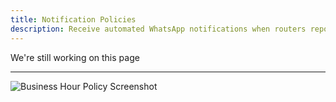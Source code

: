 ```yaml
---
title: Notification Policies
description: Receive automated WhatsApp notifications when routers report errors. You can also attach business hour policies to suppress unwanted notifications during certain hours. Notification policies use the timezone specified in the associated business hour policy.
---
```


We're still working on this page

---

![Business Hour Policy Screenshot](https://cdn.mikrocloud.com/documentation-assets/notification-policy.png)

